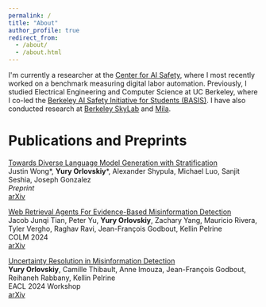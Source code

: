 ```yaml
---
permalink: /
title: "About"
author_profile: true
redirect_from: 
  - /about/
  - /about.html
---
```


I'm currently a researcher at the [Center for AI Safety](https://safe.ai/), where I most recently worked on a benchmark measuring digital labor automation. Previously, I studied Electrical Engineering and Computer Science at UC Berkeley, where I co-led the [Berkeley AI Safety Initiative for Students (BASIS)](https://berkeleyaisafety.com/). I have also conducted research at [Berkeley SkyLab](https://sky.cs.berkeley.edu/) and [Mila](https://www.complexdatalab.com/poli-sci/).

Publications and Preprints
======
[Towards Diverse Language Model Generation with Stratification](https://arxiv.org/abs/2410.09038) \
Justin Wong\*, **Yury Orlovskiy**\*, Alexander Shypula, Michael Luo, Sanjit Seshia, Joseph Gonzalez \
*Preprint* \
[arXiv](https://arxiv.org/abs/2410.09038)

[Web Retrieval Agents For Evidence-Based Misinformation Detection](https://arxiv.org/abs/2409.00009) \
Jacob Junqi Tian, Peter Yu, **Yury Orlovskiy**, Zachary Yang, Mauricio Rivera, Tyler Vergho, Raghav Ravi, Jean-François Godbout, Kellin Pelrine \
COLM 2024 \
[arXiv](https://arxiv.org/abs/2409.00009)

[Uncertainty Resolution in Misinformation Detection](https://arxiv.org/abs/2401.01197) \
**Yury Orlovskiy**, Camille Thibault, Anne Imouza, Jean-François Godbout, Reihaneh Rabbany, Kellin Pelrine \
EACL 2024 Workshop \
[arXiv](https://arxiv.org/abs/2401.01197)


